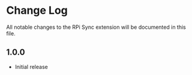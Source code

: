 # Change Log

All notable changes to the RPi Sync extension will be documented in this file.

## 1.0.0

- Initial release